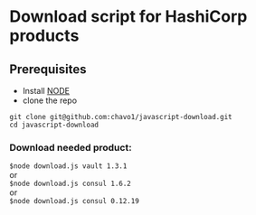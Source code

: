 # Download script for HashiCorp products

## Prerequisites

- Install [NODE](https://nodejs.org/en/download/)
- clone the repo

```
git clone git@github.com:chavo1/javascript-download.git
cd javascript-download
```
### Download needed product:
`$node download.js vault 1.3.1`<br/>
or<br/>
`$node download.js consul 1.6.2`<br/>
or<br/>
`$node download.js consul 0.12.19`

